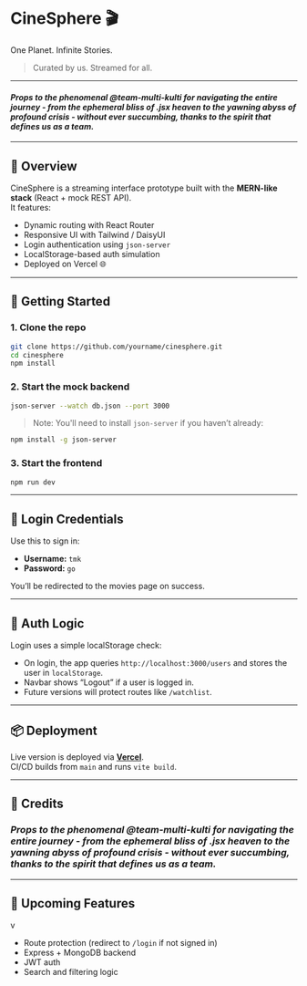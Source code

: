 # CineSphere 🎬

One Planet. Infinite Stories.

> Curated by us. Streamed for all.

---

#### _Props to the phenomenal @team-multi-kulti for navigating the entire journey - from the ephemeral bliss of .jsx heaven to the yawning abyss of profound crisis - without ever succumbing, thanks to the spirit that defines us as a team._

---

## 🧠 Overview

CineSphere is a streaming interface prototype built with the **MERN-like stack** (React + mock REST API).  
It features:

- Dynamic routing with React Router
- Responsive UI with Tailwind / DaisyUI
- Login authentication using `json-server`
- LocalStorage-based auth simulation
- Deployed on Vercel 🌐

---

## 🚀 Getting Started

### 1. Clone the repo

```bash
git clone https://github.com/yourname/cinesphere.git
cd cinesphere
npm install
```

### 2. Start the mock backend

```bash
json-server --watch db.json --port 3000
```

> Note: You'll need to install `json-server` if you haven’t already:

```bash
npm install -g json-server
```

### 3. Start the frontend

```bash
npm run dev
```

---

## 🔐 Login Credentials

Use this to sign in:

- **Username:** `tmk`
- **Password:** `go`

You’ll be redirected to the movies page on success.

---

## 🧩 Auth Logic

Login uses a simple localStorage check:

- On login, the app queries `http://localhost:3000/users` and stores the user in `localStorage`.
- Navbar shows “Logout” if a user is logged in.
- Future versions will protect routes like `/watchlist`.

---

## 📦 Deployment

Live version is deployed via **[Vercel](https://vercel.com/)**.  
CI/CD builds from `main` and runs `vite build`.

---

## 🤝 Credits

### _Props to the phenomenal @team-multi-kulti for navigating the entire journey - from the ephemeral bliss of .jsx heaven to the yawning abyss of profound crisis - without ever succumbing, thanks to the spirit that defines us as a team._

---

## 🧪 Upcoming Features

v

- Route protection (redirect to `/login` if not signed in)
- Express + MongoDB backend
- JWT auth
- Search and filtering logic
